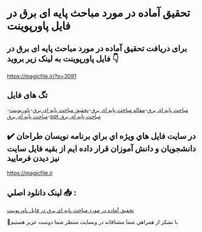 # تحقیق آماده در مورد مباحث پایه ای برق در فایل پاورپوینت

## برای دریافت تحقیق آماده در مورد مباحث پایه ای برق در فایل پاورپوینت به لینک زیر بروید 👇

https://magicfile.ir/?p=3091

## تگ های فایل

-[مباحث پایه ای برق](https://magicfile.ir/product/%d8%aa%d8%ad%d9%82%db%8c%d9%82-%d8%a2%d9%85%d8%a7%d8%af%d9%87-%d9%85%d8%a8%d8%a7%d8%ad%d8%ab-%d9%be%d8%a7%db%8c%d9%87-%d8%a7%db%8c-%d8%a8%d8%b1%d9%82-%d8%af%d8%b1-%d9%81%d8%a7%db%8c%d9%84-%d9%be%d8%a7%d9%88%d8%b1%d9%be%d9%88%db%8c%d9%86%d8%aa/)-[مقاله مباحث پایه ای برق](https://magicfile.ir/product/%d8%aa%d8%ad%d9%82%db%8c%d9%82-%d8%a2%d9%85%d8%a7%d8%af%d9%87-%d9%85%d8%a8%d8%a7%d8%ad%d8%ab-%d9%be%d8%a7%db%8c%d9%87-%d8%a7%db%8c-%d8%a8%d8%b1%d9%82-%d8%af%d8%b1-%d9%81%d8%a7%db%8c%d9%84-%d9%be%d8%a7%d9%88%d8%b1%d9%be%d9%88%db%8c%d9%86%d8%aa/)-[تحقیق مباحث پایه ای برق](https://magicfile.ir/product/%d8%aa%d8%ad%d9%82%db%8c%d9%82-%d8%a2%d9%85%d8%a7%d8%af%d9%87-%d9%85%d8%a8%d8%a7%d8%ad%d8%ab-%d9%be%d8%a7%db%8c%d9%87-%d8%a7%db%8c-%d8%a8%d8%b1%d9%82-%d8%af%d8%b1-%d9%81%d8%a7%db%8c%d9%84-%d9%be%d8%a7%d9%88%d8%b1%d9%be%d9%88%db%8c%d9%86%d8%aa/)-[پاورپوینت مباحث پایه ای برق](https://magicfile.ir/product/%d8%aa%d8%ad%d9%82%db%8c%d9%82-%d8%a2%d9%85%d8%a7%d8%af%d9%87-%d9%85%d8%a8%d8%a7%d8%ad%d8%ab-%d9%be%d8%a7%db%8c%d9%87-%d8%a7%db%8c-%d8%a8%d8%b1%d9%82-%d8%af%d8%b1-%d9%81%d8%a7%db%8c%d9%84-%d9%be%d8%a7%d9%88%d8%b1%d9%be%d9%88%db%8c%d9%86%d8%aa/)-[ppt مباحث پایه ای برق](https://magicfile.ir/product/%d8%aa%d8%ad%d9%82%db%8c%d9%82-%d8%a2%d9%85%d8%a7%d8%af%d9%87-%d9%85%d8%a8%d8%a7%d8%ad%d8%ab-%d9%be%d8%a7%db%8c%d9%87-%d8%a7%db%8c-%d8%a8%d8%b1%d9%82-%d8%af%d8%b1-%d9%81%d8%a7%db%8c%d9%84-%d9%be%d8%a7%d9%88%d8%b1%d9%be%d9%88%db%8c%d9%86%d8%aa/)

## ✔️ در سايت فايل هاي ويژه اي براي برنامه نويسان طراحان دانشجويان و دانش آموزان قرار داده ايم از بقيه فايل سايت نيز ديدن فرماييد

https://magicfile.ir


## لينک دانلود اصلي 📥 :

[تحقیق آماده در مورد مباحث پایه ای برق در فایل پاورپوینت](https://magicfile.ir/product/%d8%aa%d8%ad%d9%82%db%8c%d9%82-%d8%a2%d9%85%d8%a7%d8%af%d9%87-%d9%85%d8%a8%d8%a7%d8%ad%d8%ab-%d9%be%d8%a7%db%8c%d9%87-%d8%a7%db%8c-%d8%a8%d8%b1%d9%82-%d8%af%d8%b1-%d9%81%d8%a7%db%8c%d9%84-%d9%be%d8%a7%d9%88%d8%b1%d9%be%d9%88%db%8c%d9%86%d8%aa/) 


🙏با تشکر از همراهي شما مشتاقانه در وبسایت منتظر شما دوست عزیز هستیم


